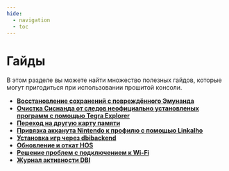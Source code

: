 ```yaml
---
hide:
  - navigation
  - toc
---
```

# Гайды

В этом разделе вы можете найти множество полезных гайдов, которые могут пригодиться при использовании прошитой консоли.

- **[Восстановление сохранений с повреждённого Эмунанда](saves_corrupted_emuMMC.md)**
- **[Очистка Сиснанда от следов неофициально установленых программ с помощью Tegra Explorer](sysnand_wipe.md)**
- **[Переход на другую карту памяти](new_sd.md)**
- **[Привязка акканута Nintendo к профилю с помощью Linkalho](linkalho_nnid.md)**
- **[Установка игр через dbibackend](dbibackend.md)**
- **[Обновление и откат HOS](hos_update.md)**
- **[Решение проблем с подключением к Wi-Fi](wifi_problem.md)**
- **[Журнал активности DBI](dbi_activity_log.md)**